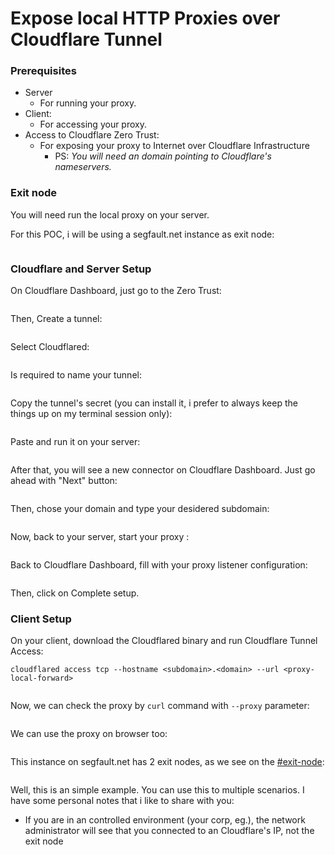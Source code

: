 # Expose local HTTP Proxies over Cloudflare Tunnel

### Prerequisites

* Server
  * For running your proxy.
* Client:
  * For accessing your proxy.
* Access to Cloudflare Zero Trust:
  * For exposing your proxy to Internet over Cloudflare Infrastructure
    * PS: _You will need an domain pointing to Cloudflare's nameservers._



### Exit node

You will need run the local proxy on your server.&#x20;

For this POC, i will be using a segfault.net instance as exit node:

<figure><img src=".gitbook/assets/image.png" alt=""><figcaption></figcaption></figure>



### Cloudflare and Server Setup

On Cloudflare Dashboard, just go to the Zero Trust:

<figure><img src=".gitbook/assets/image (1).png" alt=""><figcaption></figcaption></figure>



Then, Create a tunnel:

<figure><img src=".gitbook/assets/image (2).png" alt=""><figcaption></figcaption></figure>



Select Cloudflared:

<figure><img src=".gitbook/assets/image (3).png" alt=""><figcaption></figcaption></figure>



Is required to name your tunnel:

<figure><img src=".gitbook/assets/image (4).png" alt=""><figcaption></figcaption></figure>



Copy the tunnel's secret (you can install it, i prefer to always keep the things up on my terminal session only):

<figure><img src=".gitbook/assets/image (5).png" alt=""><figcaption></figcaption></figure>



Paste and run it on your server:

<figure><img src=".gitbook/assets/image (6).png" alt=""><figcaption></figcaption></figure>



After that, you will see a new connector on Cloudflare Dashboard. Just go ahead with "Next" button:

<figure><img src=".gitbook/assets/image (7).png" alt=""><figcaption></figcaption></figure>



Then, chose your domain and type your desidered subdomain:

<figure><img src=".gitbook/assets/image (8).png" alt=""><figcaption></figcaption></figure>



Now, back to your server, start your proxy :

<figure><img src=".gitbook/assets/image (9).png" alt=""><figcaption></figcaption></figure>



Back to Cloudflare Dashboard, fill with your proxy listener configuration:

<figure><img src=".gitbook/assets/image (12).png" alt=""><figcaption></figcaption></figure>



Then, click on Complete setup.



### Client Setup

On your client, download the Cloudflared binary and run Cloudflare Tunnel Access:

```
cloudflared access tcp --hostname <subdomain>.<domain> --url <proxy-local-forward>
```

<figure><img src=".gitbook/assets/image (13).png" alt=""><figcaption></figcaption></figure>



Now, we can check the proxy by `curl` command with `--proxy` parameter:

<figure><img src=".gitbook/assets/image (14).png" alt=""><figcaption></figcaption></figure>



We can use the proxy on browser too:

<figure><img src=".gitbook/assets/image (15).png" alt=""><figcaption></figcaption></figure>



This instance on segfault.net has 2 exit nodes, as we see on the [#exit-node](./#exit-node "mention"):

<figure><img src=".gitbook/assets/image (18).png" alt=""><figcaption></figcaption></figure>



Well, this is an simple example. You can use this to multiple scenarios. I have some personal notes that i like to share with you:

* If you are in an controlled environment (your corp, eg.), the network administrator will see that you connected to an Cloudflare's IP, not the exit node&#x20;
